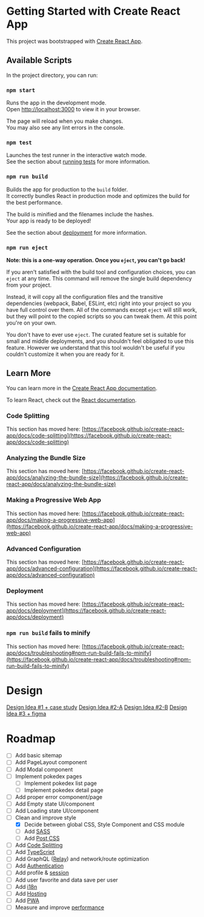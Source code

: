 # Getting Started with Create React App

This project was bootstrapped with [Create React App](https://github.com/facebook/create-react-app).

## Available Scripts

In the project directory, you can run:

### `npm start`

Runs the app in the development mode.\
Open [http://localhost:3000](http://localhost:3000) to view it in your browser.

The page will reload when you make changes.\
You may also see any lint errors in the console.

### `npm test`

Launches the test runner in the interactive watch mode.\
See the section about [running tests](https://facebook.github.io/create-react-app/docs/running-tests) for more information.

### `npm run build`

Builds the app for production to the `build` folder.\
It correctly bundles React in production mode and optimizes the build for the best performance.

The build is minified and the filenames include the hashes.\
Your app is ready to be deployed!

See the section about [deployment](https://facebook.github.io/create-react-app/docs/deployment) for more information.

### `npm run eject`

**Note: this is a one-way operation. Once you `eject`, you can't go back!**

If you aren't satisfied with the build tool and configuration choices, you can `eject` at any time. This command will remove the single build dependency from your project.

Instead, it will copy all the configuration files and the transitive dependencies (webpack, Babel, ESLint, etc) right into your project so you have full control over them. All of the commands except `eject` will still work, but they will point to the copied scripts so you can tweak them. At this point you're on your own.

You don't have to ever use `eject`. The curated feature set is suitable for small and middle deployments, and you shouldn't feel obligated to use this feature. However we understand that this tool wouldn't be useful if you couldn't customize it when you are ready for it.

## Learn More

You can learn more in the [Create React App documentation](https://facebook.github.io/create-react-app/docs/getting-started).

To learn React, check out the [React documentation](https://reactjs.org/).

### Code Splitting

This section has moved here: [https://facebook.github.io/create-react-app/docs/code-splitting](https://facebook.github.io/create-react-app/docs/code-splitting)

### Analyzing the Bundle Size

This section has moved here: [https://facebook.github.io/create-react-app/docs/analyzing-the-bundle-size](https://facebook.github.io/create-react-app/docs/analyzing-the-bundle-size)

### Making a Progressive Web App

This section has moved here: [https://facebook.github.io/create-react-app/docs/making-a-progressive-web-app](https://facebook.github.io/create-react-app/docs/making-a-progressive-web-app)

### Advanced Configuration

This section has moved here: [https://facebook.github.io/create-react-app/docs/advanced-configuration](https://facebook.github.io/create-react-app/docs/advanced-configuration)

### Deployment

This section has moved here: [https://facebook.github.io/create-react-app/docs/deployment](https://facebook.github.io/create-react-app/docs/deployment)

### `npm run build` fails to minify

This section has moved here: [https://facebook.github.io/create-react-app/docs/troubleshooting#npm-run-build-fails-to-minify](https://facebook.github.io/create-react-app/docs/troubleshooting#npm-run-build-fails-to-minify)


# Design

[Design Idea #1 + case study](https://www.behance.net/gallery/158115601/Pokedex-App-Case-Study)
[Design Idea #2-A](https://dribbble.com/shots/6545819-Pokedex-App)
[Design Idea #2-B](https://dribbble.com/shots/6563578-Pokedex-App-Animation)
[Design Idea #3 + figma](https://www.figma.com/community/file/1202971127473077147)

# Roadmap

- [ ] Add basic sitemap
- [ ] Add PageLayout component
- [ ] Add Modal component
- [ ] Implement pokedex pages
  - [ ] Implement pokedex list page
  - [ ] Implement pokedex detail page
- [ ] Add proper error component/page
- [ ] Add Empty state UI/component
- [ ] Add Loading state UI/component
- [ ] Clean and improve style
  - [x] Decide between global CSS, Style Component and CSS module
  - [ ] Add [SASS](https://create-react-app.dev/docs/adding-a-sass-stylesheet)
  - [ ] Add [Post CSS](https://create-react-app.dev/docs/post-processing-css)
- [ ] Add [Code Splitting](https://create-react-app.dev/docs/code-splitting)
- [ ] Add [TypeScript](https://create-react-app.dev/docs/adding-typescript)
- [ ] Add GraphQL ([Relay](https://create-react-app.dev/docs/adding-relay)) and network/route optimization
- [ ] Add [Authentication](https://dev.to/hramonpereira/how-to-manage-user-authentication-in-reactjs-nextjs-vuejs-and-nuxtjs-using-clerk-136l?context=digest)
- [ ] Add profile & [session](https://www.sitepoint.com/react-cookies-sessions/)
- [ ] Add user favorite and data save per user
- [ ] Add [i18n](https://lokalise.com/blog/react-i18n-intl/)
- [ ] Add [Hosting](https://create-react-app.dev/docs/deployment)
- [ ] Add [PWA](https://create-react-app.dev/docs/making-a-progressive-web-app)
- [ ] Measure and improve [performance](https://create-react-app.dev/docs/measuring-performance)
